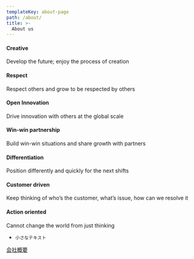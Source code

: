 ```yaml
---
templateKey: about-page
path: /about/
title: >-
  About us
---
```


#### Creative

Develop the future; enjoy the process of creation

#### Respect

Respect others and grow to be respected by others

#### Open Innovation

Drive innovation with others at the global scale

#### Win-win partnership

Build win-win situations and share growth with partners

#### Differentiation

Position differently and quickly for the next shifts

#### Customer driven

Keep thinking of who’s the customer, what’s issue, how can we resolve it

#### Action oriented

Cannot change the world from just thinking

* <small>小さなテキスト</small>

[会社概要](/about/company/)
